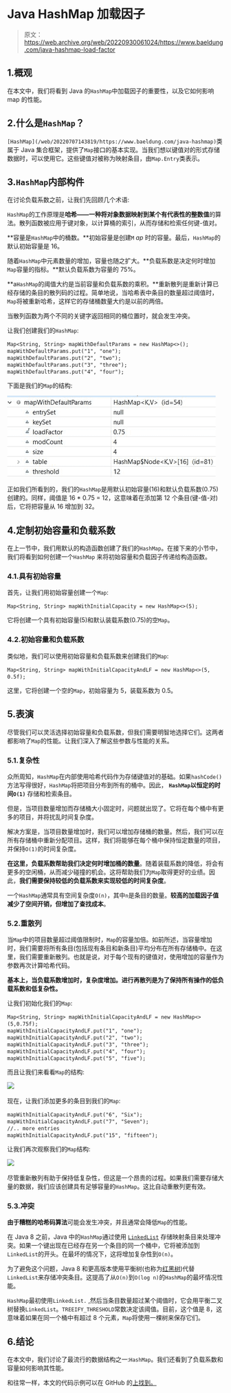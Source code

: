 # Java HashMap 加载因子

> 原文：<https://web.archive.org/web/20220930061024/https://www.baeldung.com/java-hashmap-load-factor>

## 1.概观

在本文中，我们将看到 Java 的`HashMap`中加载因子的重要性，以及它如何影响 map 的性能。

## 2.什么是`HashMap`？

`[HashMap](/web/20220707143819/https://www.baeldung.com/java-hashmap)`类属于 Java 集合框架，提供了`Map`接口的基本实现。当我们想以键值对的形式存储数据时，可以使用它。这些键值对被称为映射条目，由`Map.Entry`类表示。

## 3.`HashMap`内部构件

在讨论负载系数之前，让我们先回顾几个术语:

`HashMap`的工作原理是**哈希——一种将对象数据映射到某个有代表性的整数值**的算法。散列函数被应用于键对象，以计算桶的索引，从而存储和检索任何键-值对。

**容量是`HashMap`中的桶数。**初始容量是创建`M` *ap* 时的容量。最后，`HashMap`的默认初始容量是 16。

随着`HashMap`中元素数量的增加，容量也随之扩大。**负载系数是决定何时增加`Map`容量的指标。**默认负载系数为容量的 75%。

**a`HashMap`的阈值大约是当前容量和负载系数的乘积。**重新散列是重新计算已经存储的条目的散列码的过程。简单地说，当哈希表中条目的数量超过阈值时，`Map`将被重新哈希，这样它的存储桶数量大约是以前的两倍。

当散列函数为两个不同的关键字返回相同的桶位置时，就会发生冲突。

让我们创建我们的`HashMap`:

```
Map<String, String> mapWithDefaultParams = new HashMap<>();
mapWithDefaultParams.put("1", "one");
mapWithDefaultParams.put("2", "two");
mapWithDefaultParams.put("3", "three");
mapWithDefaultParams.put("4", "four"); 
```

下面是我们的`Map`的结构:

[![](img/fb9ce23b6c87bf76e6d3061283b7a001.png)](/web/20220707143819/https://www.baeldung.com/wp-content/uploads/2021/02/HashMapwithDefaultParams-1.jpg)

正如我们所看到的，我们的`HashMap`是用默认初始容量(16)和默认负载系数(0.75)创建的。同样，阈值是 16 * 0.75 = 12，这意味着在添加第 12 个条目(键-值-对)后，它将把容量从 16 增加到 32。

## 4.定制初始容量和负载系数

在上一节中，我们用默认的构造函数创建了我们的`HashMap`。在接下来的小节中，我们将看到如何创建一个`HashMap` 来将初始容量和负载因子传递给构造函数。

### 4.1.具有初始容量

首先，让我们用初始容量创建一个`Map`:

```
Map<String, String> mapWithInitialCapacity = new HashMap<>(5); 
```

它将创建一个具有初始容量(5)和默认装载系数(0.75)的空`Map`。

### 4.2.初始容量和负载系数

类似地，我们可以使用初始容量和负载系数来创建我们的`Map`:

```
Map<String, String> mapWithInitialCapacityAndLF = new HashMap<>(5, 0.5f); 
```

这里，它将创建一个空的`Map`，初始容量为 5，装载系数为 0.5。

## 5.表演

尽管我们可以灵活选择初始容量和负载系数，但我们需要明智地选择它们。这两者都影响了`Map`的性能。让我们深入了解这些参数与性能的关系。

### 5.1.复杂性

众所周知，`HashMap`在内部使用哈希代码作为存储键值对的基础。如果`hashCode()`方法写得很好，`HashMap`将把项目分布到所有的桶中。因此， **`HashMap`以恒定的时间`O(1)`** 存储和检索条目。

但是，当项目数量增加而存储桶大小固定时，问题就出现了。它将在每个桶中有更多的项目，并将扰乱时间复杂度。

解决方案是，当项目数量增加时，我们可以增加存储桶的数量。然后，我们可以在所有存储桶中重新分配项目。这样，我们将能够在每个桶中保持恒定数量的项目，并保持`O(1)`的时间复杂度。

**在这里，负载系数帮助我们决定何时增加桶的数量**。随着装载系数的降低，将会有更多的空闲桶，从而减少碰撞的机会。这将帮助我们为`Map`取得更好的业绩。因此，**我们需要保持较低的负载系数来实现较低的时间复杂度**。

一个`HashMap`通常具有空间复杂度`O(n)`，其中`n`是条目的数量。**较高的加载因子值减少了空间开销，但增加了查找成本**。

### 5.2.重散列

当`Map`中的项目数量超过阈值限制时，`Map`的容量加倍。如前所述，当容量增加时，我们需要将所有条目(包括现有条目和新条目)平均分布在所有存储桶中。在这里，我们需要重新散列。也就是说，对于每个现有的键值对，使用增加的容量作为参数再次计算哈希代码。

**基本上，当负载系数增加时，复杂度增加。进行再散列是为了保持所有操作的低负载系数和低复杂性。**

让我们初始化我们的`Map`:

```
Map<String, String> mapWithInitialCapacityAndLF = new HashMap<>(5,0.75f);
mapWithInitialCapacityAndLF.put("1", "one");
mapWithInitialCapacityAndLF.put("2", "two");
mapWithInitialCapacityAndLF.put("3", "three");
mapWithInitialCapacityAndLF.put("4", "four");
mapWithInitialCapacityAndLF.put("5", "five");
```

而且让我们来看看`Map`的结构:

[![](img/78c03d0eafef50d9f796141e9f56b5de.png)](/web/20220707143819/https://www.baeldung.com/wp-content/uploads/2021/02/HashMap_before-1.jpg)

现在，让我们添加更多的条目到我们的`Map`:

```
mapWithInitialCapacityAndLF.put("6", "Six");
mapWithInitialCapacityAndLF.put("7", "Seven");
//.. more entries
mapWithInitialCapacityAndLF.put("15", "fifteen");
```

让我们再次观察我们的`Map`结构:

[![](img/424055ab325ba1fa6062e1fd27b34d6c.png)](/web/20220707143819/https://www.baeldung.com/wp-content/uploads/2021/02/HashMap_after-1.jpg)

尽管重新散列有助于保持低复杂性，但这是一个昂贵的过程。如果我们需要存储大量的数据，我们应该创建具有足够容量的`HashMap`。这比自动重散列更有效。

### 5.3.冲突

**由于糟糕的哈希码算法**可能会发生冲突，并且通常会降低`Map`的性能。

在 Java 8 之前，Java 中的`HashMap`通过使用 [`LinkedList`](/web/20220707143819/https://www.baeldung.com/java-linkedlist) 存储映射条目来处理冲突。如果一个键出现在已经存在另一个条目的同一个桶中，它将被添加到`LinkedList`的开头。在最坏的情况下，这将增加复杂性到`O(n)`。

为了避免这个问题，Java 8 和更高版本使用平衡树(也称为[红黑树](/web/20220707143819/https://www.baeldung.com/cs/red-black-trees))代替`LinkedList`来存储冲突条目。这提高了从`O(n)`到`O(log n)`的`HashMap`的最坏情况性能。

`HashMap`最初使用`LinkedList.` ,然后当条目数量超过某个阈值时，它会用平衡二叉树替换`LinkedList`。`TREEIFY_THRESHOLD`常数决定该阈值。目前，这个值是 8，这意味着如果在同一个桶中有超过 8 个元素，`Map`将使用一棵树来保存它们。

## 6.结论

在本文中，我们讨论了最流行的数据结构之一:`HashMap`。我们还看到了负载系数和容量如何影响其性能。

和往常一样，本文的代码示例可以在 GitHub 的[上找到。](https://web.archive.org/web/20220707143819/https://github.com/eugenp/tutorials/tree/master/core-java-modules/core-java-collections-maps-3)